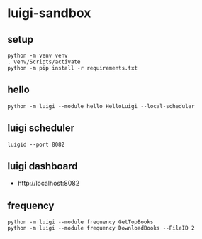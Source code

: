 # luigi-sandbox

## setup

```
python -m venv venv
. venv/Scripts/activate
python -m pip install -r requirements.txt
```

## hello

```
python -m luigi --module hello HelloLuigi --local-scheduler
```

## luigi scheduler

```
luigid --port 8082
```

## luigi dashboard

- http://localhost:8082

## frequency

```
python -m luigi --module frequency GetTopBooks
python -m luigi --module frequency DownloadBooks --FileID 2
```
